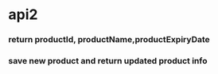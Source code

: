 # api2
### return productId, productName,productExpiryDate
### save new product and return updated product info
